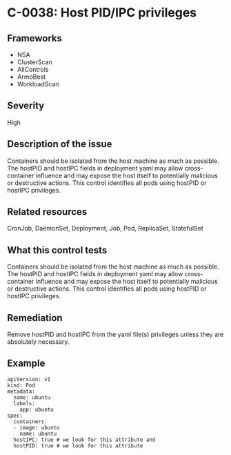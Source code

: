 # C-0038: Host PID/IPC privileges

## Frameworks
* NSA
* ClusterScan
* AllControls
* ArmoBest
* WorkloadScan
 
## Severity
High

## Description of the issue
Containers should be isolated from the host machine as much as possible. The hostPID and hostIPC fields in deployment yaml may allow cross-container influence and may expose the host itself to potentially malicious or destructive actions. This control identifies all pods using hostPID or hostIPC privileges.
 
## Related resources
CronJob, DaemonSet, Deployment, Job, Pod, ReplicaSet, StatefulSet
 
## What this control tests 
Containers should be isolated from the host machine as much as possible. The hostPID and hostIPC fields in deployment yaml may allow cross-container influence and may expose the host itself to potentially malicious or destructive actions. This control identifies all pods using hostPID or hostIPC privileges.
 
## Remediation
Remove hostPID and hostIPC from the yaml file(s) privileges unless they are absolutely necessary.
 
## Example
```
apiVersion: v1
kind: Pod
metadata:
  name: ubuntu
  labels:
    app: ubuntu
spec:
  containers:
  - image: ubuntu
    name: ubuntu
  hostIPC: true # we look for this attribute and 
  hostPID: true # we look for this attribute
```
